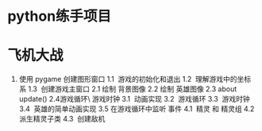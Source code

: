 # python练手项目
# 飞机大战
1. 使用 pygame 创建图形窗口
1.1  游戏的初始化和退出
1.2  理解游戏中的坐标系
1.3  创建游戏主窗口
2.1 绘制 背景图像
2.2 绘制 英雄图像
2.3 about update() 
2.4游戏循环\ 游戏时钟
3.1  动画实现
3.2  游戏循环
3.3  游戏时钟
3.4  英雄的简单动画实现
3.5 在游戏循环中监听 事件
4.1  精灵 和 精灵组
4.2  派生精灵子类
4.3  创建敌机
